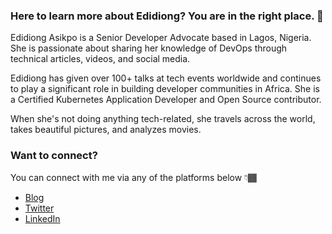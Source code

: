 ### Here to learn more about Edidiong? You are in the right place. 💛

Edidiong Asikpo is a Senior Developer Advocate based in Lagos, Nigeria. She is passionate about sharing her knowledge of DevOps through technical articles, videos, and social media.

Edidiong has given over 100+ talks at tech events worldwide and continues to play a significant role in building developer communities in Africa. She is a Certified Kubernetes Application Developer and Open Source contributor.

When she's not doing anything tech-related, she travels across the world, takes beautiful pictures, and analyzes movies.

### Want to connect? 

You can connect with me via any of the platforms below 👇🏾
-   [Blog](https://edidiongasikpo.com/)
-   [Twitter](https://twitter.com/Didicodes)
-   [LinkedIn](https://www.linkedin.com/in/edidiong-asikpo)

